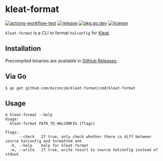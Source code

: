 # kleat-format

[![actions-workflow-test][actions-workflow-test-badge]][actions-workflow-test]
[![release][release-badge]][release]
[![pkg.go.dev][pkg.go.dev-badge]][pkg.go.dev]
[![license][license-badge]][license]

`kleat-format` is a CLI to format `halconfig` for [Kleat](https://github.com/spinnaker/kleat).

## Installation

Precompiled binaries are available in [GitHub Releases](https://github.com/micnncim/kleat-format/releases).

## Via Go

```
$ go get github.com/micnncim/kleat-format/cmd/kleat-format
```

## Usage

```console
$ kleat-format --help
Usage:
  kleat-format PATH_TO_HALCONFIG [flags]

Flags:
      --check   If true, only check whether there is diff between source halconfig and formatted one
  -h, --help    help for kleat-format
  -w, --write   If true, write result to source halconfig instead of stdout

```

<!-- badge links -->

[actions-workflow-test]: https://github.com/micnncim/kleat-format/actions?query=workflow%3ATest
[actions-workflow-test-badge]: https://img.shields.io/github/workflow/status/micnncim/kleat-format/Test?label=Test&style=for-the-badge&logo=github

[release]: https://github.com/micnncim/kleat-format/releases
[release-badge]: https://img.shields.io/github/v/release/micnncim/kleat-format?style=for-the-badge&logo=github

[pkg.go.dev]: https://pkg.go.dev/github.com/micnncim/kleat-format?tab=overview
[pkg.go.dev-badge]: http://bit.ly/pkg-go-dev-badge

[license]: LICENSE
[license-badge]: https://img.shields.io/github/license/micnncim/kleat-format?style=for-the-badge
